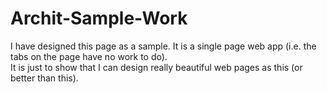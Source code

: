 # Archit-Sample-Work
I have designed this page as a sample.
It is a single page web app (i.e. the tabs on the page have no work to do).<br>
It is just to show that I can design really beautiful web pages as this (or better than this).
